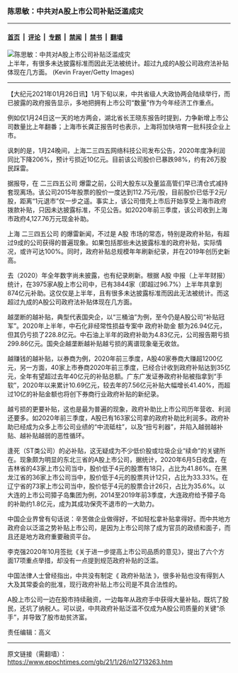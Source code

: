 ### 陈思敏：中共对A股上市公司补贴泛滥成灾

---

#### [首页](../../../..?n12713263) &nbsp;|&nbsp; [评论](../../../../../epoch-comment?n12713263) &nbsp;|&nbsp; [专题](../../../../../epoch-special?n12713263) &nbsp;|&nbsp; [禁闻](../../../../../epoch-news?n12713263) &nbsp;|&nbsp; [禁书](../../../../../books?n12713263) &nbsp;|&nbsp; [翻墙](https://github.com/gfw-breaker/nogfw/blob/master/README.md?n12713263)


<div><img alt="陈思敏：中共对A股上市公司补贴泛滥成灾" class="attachment-djy_600_400 size-djy_600_400 wp-post-image" src="https://i.epochtimes.com/assets/uploads/2021/01/1508281141342382-600x400.jpg"/>
<div class="caption">
 上半年，有很多未达披露标准而因此无法被统计。超过九成的A股公司政府法补贴体现在几方面。 (Kevin Frayer/Getty Images)
</div></div><hr/><div class="post_content" id="artbody" itemprop="articleBody">
 <!-- article content begin -->
 <p>
  【大纪元2021年01月26日讯】1月下旬以来，中共省级人大政协两会陆续举行，而已披露的政府报告显示，多地把拥有上市公司“数量”作为今年经济工作重点。
 </p>
 <p>
  例如仅1月24日这一天的地方两会，湖北省长王晓东报告时提到，力争新增上市公司数量比上年翻番；上海市长龚正报告时也表示，上海将加快培育一批科技企业上市。
 </p>
 <p>
  讽刺的是，1月24晚间，上海二三四五网络科技公司发布公告，2020年度净利润同比下降206%，预计亏损近10亿元。目前该公司股价已暴跌98%，约有26万股民踩雷。
 </p>
 <p>
  据报导，在
  <ok href="https://www.epochtimes.com/gb/tag/%E4%BA%8C%E4%B8%89%E5%9B%9B%E4%BA%94%E5%85%AC%E5%8F%B8.html">
   二三四五公司
  </ok>
  爆雷之前，公司大股东以及董监高管们早已清仓式减持套现离场。该公司2015年股票的股价一度达到112.75元/股，目前股价已低于2元/股，距离“1元退市”仅一步之遥。事实上，该公司借壳上市后开始享受上海市政府拨款补贴，只因未达披露标准，不见公告。如2020年前三季度，该公司收到上海市政府4,127.76万元现金补助。
 </p>
 <p>
  上海
  <ok href="https://www.epochtimes.com/gb/tag/%E4%BA%8C%E4%B8%89%E5%9B%9B%E4%BA%94%E5%85%AC%E5%8F%B8.html">
   二三四五公司
  </ok>
  的爆雷新闻，不过是
  <ok href="https://www.epochtimes.com/gb/tag/a%E8%82%A1.html">
   A股
  </ok>
  市场的常态，特别是政府补贴，有超过9成的公司获得的普遍现象。如果包括那些未达披露标准的政府补贴，实际情况，或许可达100%。同时，政府补贴总规模年年刷新纪录，并在2019年创历史新高。
 </p>
 <p>
  去（2020）年全年数字尚未披露，也有纪录刷新。根据
  <ok href="https://www.epochtimes.com/gb/tag/a%E8%82%A1.html">
   A股
  </ok>
  中报（上半年财报）统计，在3975家A股上市公司中，已有3844家（即超过96.7%）上半年共拿到874亿元补助。这仅仅是上半年，且有很多未达披露标准而因此无法被统计。而这超过九成的A股公司政府法补贴体现在几方面。
 </p>
 <p>
  越垄断的越补贴，典型代表国央企，以“三桶油”为例，至今仍是A股公司“补贴冠军”。2020年上半年，中石化非经常性损益专案中
  <ok href="https://www.epochtimes.com/gb/tag/%E6%94%BF%E5%BA%9C%E8%A1%A5%E5%8A%A9%E9%87%91.html">
   政府补助金
  </ok>
  额为26.94亿元，但其仍亏损了228.8亿元。中石油上半年的政府补助为4.83亿元，公司报告期亏损299.86亿元。国央企越垄断越补贴越亏损的离谱现象毫无收敛。
 </p>
 <p>
  越赚钱的越补贴，以券商为例，2020年前三季度，A股40家券商大赚超1200亿元，另一方面，40家上市券商2020年前三季度，已经合计收到政府补贴达到35亿元，全年有望超过去年40亿元的补贴总额。广东广发证券政府补贴被指拿到“手软”，2020年以来累计10.69亿元，较去年的7.56亿元补贴大幅增长41.40%，而超过10亿的补贴金额也将创下券商行业政府补贴的新纪录。
 </p>
 <p>
  越亏损的更要补贴，这也是最为普遍的现象，政府补助比上市公司历年营收、利润还要多。如2020年前三季度，A股已有163家公司拿的政府补助比利润多。政府补助已经成为众多上市公司业绩的“中流砥柱”，以及“扭亏利器”，并陷入越弱越补贴、越补贴越弱的恶性循环。
 </p>
 <p>
  逢死（ST类公司）的必补贴，这无疑成为不少低价股或垃圾企业“续命”的关键所在。现象颇为明显的东北三省的A股上市公司，据统计，2020年6月5日收盘，在吉林省的43家上市公司当中，股价低于4元的股票有18只，占比为41.86%。在黑龙江省的36家上市公司当中，股价低于4元的股票共计12只，占比为33.33%。在辽宁省的73家上市公司当中，股价低于4元的股票合计26只，占比为35.6%。以大连的上市公司獐子岛集团为例，2014至2019年前3季度，大连政府给予獐子岛的补助约1.8亿元，成为其成功保壳不退市的一大助力。
 </p>
 <p>
  中国企业界曾有句话说：辛苦做企业做得好，不如轻松拿补贴拿得好。而中共地方政府会以泛滥之势补贴上市公司，是因为上市公司除了成为官员的政绩和面子，而且还是地方政府重要融资平台。
 </p>
 <p>
  李克强2020年10月签批《关于进一步提高上市公司品质的意见》，提出了六个方面17项重点举措，却没有一点提到规范政府补贴的泛滥。
 </p>
 <p>
  中国法律人士曾经指出，中共没有制定《
  <ok href="https://www.epochtimes.com/gb/tag/%E6%94%BF%E5%BA%9C%E8%A1%A5%E8%B4%B4%E6%B3%95.html">
   政府补贴法
  </ok>
  》，很多补贴也没有得到人大及其常委会的批准，现行政府补贴上市公司是不具合法性的。
 </p>
 <p>
  A股上市公司一边在股市持续融资，一边每年从政府手中获得大量补贴，既坑了股民，还坑了纳税人。可以说，中共政府补贴泛滥不仅成为A股公司质量的关键“杀手”，并导致了股市劫贫济富。
 </p>
 <p>
  责任编辑：高义
 </p>
 <p>
 </p>
 <!-- article content end -->
 <div id="below_article_ad">
 </div>
</div>


---

原文链接（需翻墙）：https://www.epochtimes.com/gb/21/1/26/n12713263.htm